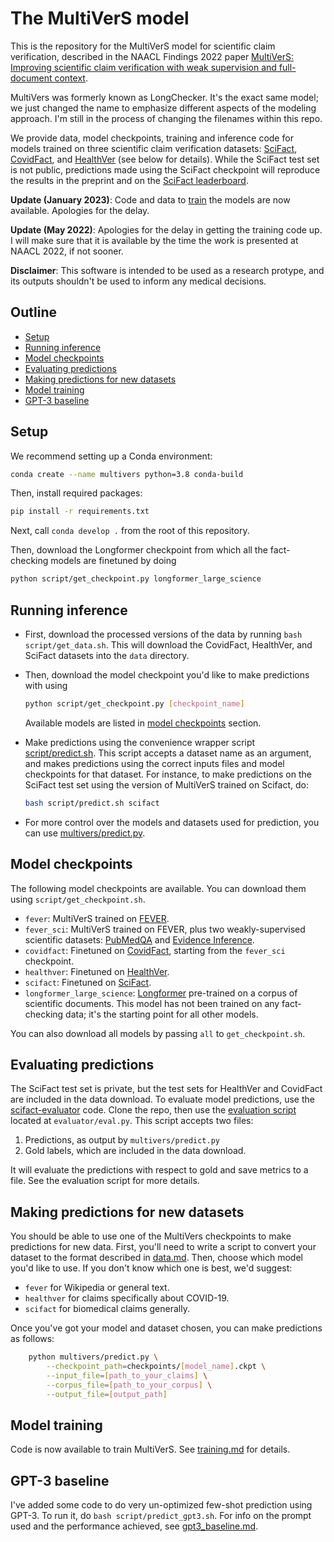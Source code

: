 # The MultiVerS model

This is the repository for the MultiVerS model for scientific claim verification, described in the NAACL Findings 2022 paper [MultiVerS: Improving scientific claim verification with weak supervision and full-document context](https://arxiv.org/abs/2112.01640).

MultiVers was formerly known as LongChecker. It's the exact same model; we just changed the name to emphasize different aspects of the modeling approach. I'm still in the process of changing the filenames within this repo.

We provide data, model checkpoints, training and inference code for models trained on three scientific claim verification datasets: [SciFact](https://github.com/allenai/scifact), [CovidFact](https://github.com/asaakyan/covidfact), and [HealthVer](https://github.com/sarrouti/HealthVer) (see below for details).  While the SciFact test set is not public, predictions made using the SciFact checkpoint will reproduce the results in the preprint and on the [SciFact leaderboard](https://leaderboard.allenai.org/scifact/submissions/public).

**Update (January 2023)**: Code and data to [train](doc/training.md) the models are now available. Apologies for the delay.

**Update (May 2022)**: Apologies for the delay in getting the training code up. I will make sure that it is available by the time the work is presented at NAACL 2022, if not sooner.

**Disclaimer**: This software is intended to be used as a research protype, and its outputs shouldn't be used to inform any medical decisions.

## Outline

- [Setup](#setup)
- [Running inference](#running-inference)
- [Model checkpoints](#model-checkpoints)
- [Evaluating predictions](#evaluating-predictions)
- [Making predictions for new datasets](#making-predictions-for-new-datasets)
- [Model training](#model-training)
- [GPT-3 baseline](#gpt-3-baseline)

## Setup

We recommend setting up a Conda environment:

```bash
conda create --name multivers python=3.8 conda-build
```

Then, install required packages:

```bash
pip install -r requirements.txt
```

Next, call `conda develop .` from the root of this repository.

Then, download the Longformer checkpoint from which all the fact-checking models are finetuned by doing

```bash
python script/get_checkpoint.py longformer_large_science
```

## Running inference

- First, download the processed versions of the data by running `bash script/get_data.sh`. This will download the CovidFact, HealthVer, and SciFact datasets into the `data` directory.
- Then, download the model checkpoint you'd like to make predictions with using

  ```bash
  python script/get_checkpoint.py [checkpoint_name]
  ```

  Available models are listed in [model checkpoints](#model-checkpoints) section.
- Make predictions using the convenience wrapper script [script/predict.sh](script/predict.sh). This script accepts a dataset name as an argument, and makes predictions using the correct inputs files and model checkpoints for that dataset. For instance, to make predictions on the SciFact test set using the version of MultiVerS trained on Scifact, do:

  ```bash
  bash script/predict.sh scifact
  ```

- For more control over the models and datasets used for prediction, you can use [multivers/predict.py](multivers/predict.py).

## Model checkpoints

The following model checkpoints are available. You can download them using `script/get_checkpoint.sh`.

- `fever`: MultiVerS trained on [FEVER](https://fever.ai/).
- `fever_sci`: MultiVerS trained on FEVER, plus two weakly-supervised scientific datasets: [PubMedQA](https://pubmedqa.github.io/) and [Evidence Inference](https://evidence-inference.ebm-nlp.com/).
- `covidfact`: Finetuned on [CovidFact](https://github.com/asaakyan/covidfact), starting from the `fever_sci` checkpoint.
- `healthver`: Finetuned on [HealthVer](https://github.com/sarrouti/HealthVer).
- `scifact`: Finetuned on [SciFact](https://github.com/allenai/scifact).
- `longformer_large_science`: [Longformer](https://github.com/allenai/longformer) pre-trained on a corpus of scientific documents. This model has not been trained on any fact-checking data; it's the starting point for all other models.

You can also download all models by passing `all` to `get_checkpoint.sh`.

## Evaluating predictions

The SciFact test set is private, but the test sets for HealthVer and CovidFact are included in the data download. To evaluate model predictions, use the [scifact-evaluator](https://github.com/allenai/scifact-evaluator) code. Clone the repo, then use the [evaluation script](https://github.com/allenai/scifact-evaluator/blob/master/evaluator/eval.py) located at `evaluator/eval.py`. This script accepts two files:

1. Predictions, as output by `multivers/predict.py`
2. Gold labels, which are included in the data download.

It will evaluate the predictions with respect to gold and save metrics to a file. See the evaluation script for more details.

## Making predictions for new datasets

You should be able to use one of the MultiVers checkpoints to make predictions for new data. First, you'll need to write a script to convert your dataset to the format described in [data.md](doc/data.md). Then, choose which model you'd like to use. If you don't know which one is best, we'd suggest:

- `fever` for Wikipedia or general text.
- `healthver` for claims specifically about COVID-19.
- `scifact` for biomedical claims generally.

Once you've got your model and dataset chosen, you can make predictions as follows:

```bash
    python multivers/predict.py \
        --checkpoint_path=checkpoints/[model_name].ckpt \
        --input_file=[path_to_your_claims] \
        --corpus_file=[path_to_your_corpus] \
        --output_file=[output_path]
```

## Model training

Code is now available to train MultiVerS. See [training.md](doc/training.md) for details.


## GPT-3 baseline

I've added some code to do very un-optimized few-shot prediction using GPT-3. To run it, do `bash script/predict_gpt3.sh`. For info on the prompt used and the performance achieved, see [gpt3_baseline.md](doc/gpt3_baseline.md).
